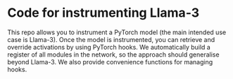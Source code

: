 # Code for instrumenting Llama-3
This repo allows you to instrument a PyTorch model (the main intended use case is Llama-3). Once the model is instrumented, you can retrieve and override activations by using PyTorch hooks. We automatically build a register of all modules in the network, so the approach should generalise beyond Llama-3. We also provide convenience functions for managing hooks.